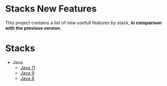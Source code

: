 # Stacks New Features

This project contains a list of new usefull features by stack, **in comparison with the previous version**.

Stacks
=================

  * Java
    * [Java 11](https://github.com/ElzioJunior/stacks-new-features/blob/master/java/java11.md)
    * [Java 9](https://github.com/ElzioJunior/stacks-new-features/blob/master/java/java9.md)
    * [Java 8](https://github.com/ElzioJunior/stacks-new-features/blob/master/java/java8.md)
